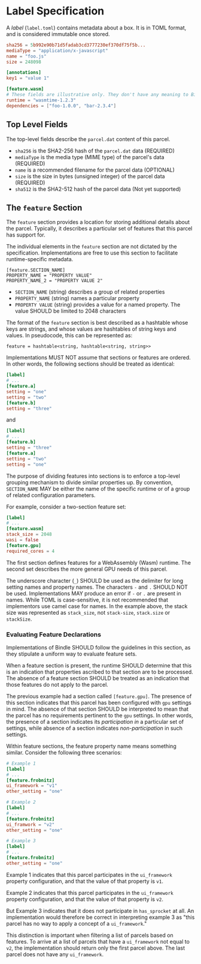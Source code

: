 # Label Specification

A _label_ (`label.toml`) contains metadata about a box. It is in TOML format, and is considered immutable once stored.

```toml
sha256 = 5b992e90b71d5fadab3cd3777230ef370df75f5b...
mediaType = "application/x-javascript"
name = "foo.js"
size = 248098

[annotations]
key1 = "value 1"

[feature.wasm]
# These fields are illustrative only. They don't have any meaning to Bindle.
runtime = "wasmtime-1.2.3"
dependencies = ["foo-1.0.0", "bar-2.3.4"]
```

## Top Level Fields

The top-level fields describe the `parcel.dat` content of this parcel.

- `sha256` is the SHA2-256 hash of the `parcel.dat` data (REQUIRED)
- `mediaType` is the media type (MIME type) of the parcel's data (REQUIRED)
- `name` is a recommended filename for the parcel data (OPTIONAL)
- `size` is the size in bytes (unsigned integer) of the parcel data (REQUIRED)
- `sha512` is the SHA2-512 hash of the parcel data (Not yet supported)

## The `feature` Section

The `feature` section provides a location for storing additional details about the parcel.
Typically, it describes a particular set of features that this parcel has support for.

The individual elements in the `feature` section are not dictated by the specification.
Implementations are free to use this section to facilitate runtime-specific metadata.

```
[feature.SECTION_NAME]
PROPERTY_NAME = "PROPERTY VALUE"
PROPERTY_NAME_2 = "PROPERTY VALUE 2"
```

- `SECTION_NAME` (string) describes a group of related properties
- `PROPERTY_NAME` (string) names a particular property
- `PROPERTY VALUE` (string) provides a value for a named property. The value SHOULD be limited to 2048 characters

The format of the `feature` section is best described as a hashtable whose keys are strings, and whose values are hashtables of string keys and values.
In pseudocode, this can be represented as:

```
feature = hashtable<string, hashtable<string, string>>
```

Implementations MUST NOT assume that sections or features are ordered. In other words, the following sections should be treated as identical:

```toml
[label]
# ...
[feature.a]
setting = "one"
setting = "two"
[feature.b]
setting = "three"
```

and 

```toml
[label]
# ...
[feature.b]
setting = "three"
[feature.a]
setting = "two"
setting = "one"
```

The purpose of dividing features into sections is to enforce a top-level grouping mechanism to divide similar properties up. By convention, `SECTION_NAME` MAY be either the name of the specific runtime or of a group of related configuration parameters.

For example, consider a two-section feature set:

```toml
[label]
# ...
[feature.wasm]
stack_size = 2048
wasi = false
[feature.gpu]
required_cores = 4
```

The first section defines features for a WebAssembly (Wasm) runtime.
The second set describes the more general GPU needs of this parcel.

The underscore character (`_`) SHOULD be used as the delimiter for long setting names and property names.
The characters `-` and `.` SHOULD NOT be used.
Implementations MAY produce an error if `-` or `.` are present in names.
While TOML is case-sensitive, it is not recommended that implementors use camel case for names.
In the example above, the stack size was represented as `stack_size`, not `stack-size`, `stack.size` or `stackSize`.

### Evaluating Feature Declarations

Implementations of Bindle SHOULD follow the guidelines in this section, as they stipulate a uniform way to evaluate feature sets.

When a feature section is present, the runtime SHOULD determine that this is an indication that properties ascribed to that section are to be processed.
The absence of a feature section SHOULD be treated as an indication that those features do not apply to the parcel.

The previous example had a section called `[feature.gpu]`.
The presence of this section indicates that this parcel has been configured with `gpu` settings in mind.
The absence of that section SHOULD be interpreted to mean that the parcel has no requirements pertinent to the `gpu` settings.
In other words, the presence of a section indicates its _participation in_ a particular set of settings, while absence of a section indicates _non-participation_ in such settings.

Within feature sections, the feature property name means something similar. Consider the following three scenarios:

```toml
# Example 1
[label]
# ...
[feature.frobnitz]
ui_framework = "v1"
other_setting = "one"

# Example 2
[label]
# ...
[feature.frobnitz]
ui_framwork = "v2"
other_setting = "one"

# Example 3
[label]
# ...
[feature.frobnitz]
other_setting = "one"
```

Example 1 indicates that this parcel participates in the `ui_framework` property configuration, and that the value of that property is `v1`.

Example 2 indicates that this parcel participates in the `ui_framework` property configuration, and that the value of that property is `v2`.

But Example 3 indicates that it does not participate in `has_sprocket` at all.
An implementation would therefore be correct in interpreting example 3 as "this parcel has no way to apply a concept of a `ui_framework`."

This distinction is important when filtering a list of parcels based on features.
To arrive at a list of parcels that have a `ui_framework` not equal to `v2`, the implementation should return only the first parcel above.
The last parcel does not have any `ui_framework`.